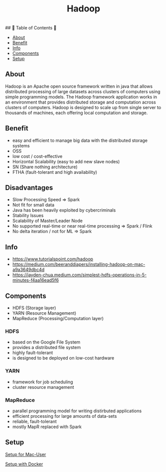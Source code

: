<h1 align="center">Hadoop</h1> <br>
## 🚀 Table of Contents 🚀

- [About](#about)
- [Benefit](#benefits)
- [Info](#info)
- [Components](#components)
- [Setup](#setup)

## About
Hadoop is an Apache open source framework written in java that allows distributed processing 
of large datasets across clusters of computers using simple programming models. 
The Hadoop framework application works in an environment that provides distributed storage and computation across clusters of computers. 
Hadoop is designed to scale up from single server to thousands of machines, 
each offering local computation and storage.

## Benefit
- easy and efficient to manage big data with the distributed storage systems
- OSS
- low cost / cost-effective
- Horizontal Scalability (easy to add new slave nodes) 
- SN (Share nothing architecture)
- FTHA (fault-tolerant and high availability)

## Disadvantages
- Slow Processing Speed => Spark
- Not fit for small data
- Java has been heavily exploited by cybercriminals
- Stability Issues
- Scalability of Master/Leader Node
- No supported real-time or near real-time processing => Spark / Flink
- No delta iteration / not for ML => Spark

## Info
- https://www.tutorialspoint.com/hadoop
- https://medium.com/beeranddiapers/installing-hadoop-on-mac-a9a3649dbc4d
- https://jayden-chua.medium.com/simplest-hdfs-operations-in-5-minutes-f4aa16ead5f6

## Components
- HDFS (Storage layer)
- YARN (Resource Management)
- MapReduce (Processing/Computation layer)

### HDFS
- based on the Google File System
- provides a distributed file system
- highly fault-tolerant
- is designed to be deployed on low-cost hardware

### YARN
- framework for job scheduling
- cluster resource management

### MapReduce
- parallel programming model for writing distirbuted applications
- efficient processing for large amounts of data-sets
- reliable, fault-tolerant
- mostly MapR replaced with Spark

## Setup

[Setup for Mac-User](https://github.com/yuyatinnefeld/spark/tree/master/mac)

[Setup with Docker](https://github.com/yuyatinnefeld/hadoop/tree/master/docker)